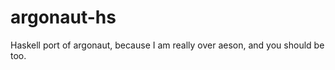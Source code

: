 argonaut-hs
===========

Haskell port of argonaut, because I am really over aeson, and you should be too.
